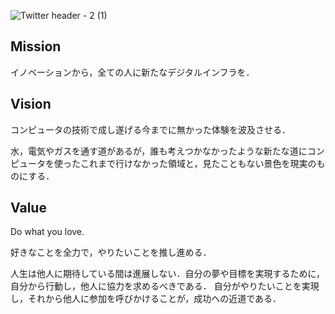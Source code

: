 
![Twitter header - 2 (1)](https://github.com/qqey/.github/assets/26848713/e3572936-43ea-4aaf-adb4-92e248fe518d)


## Mission
イノベーションから，全ての人に新たなデジタルインフラを．


## Vision
コンピュータの技術で成し遂げる今までに無かった体験を波及させる．

水，電気やガスを通す道があるが，誰も考えつかなかったような新たな道にコンピュータを使ったこれまで行けなかった領域と，見たこともない景色を現実のものにする．


## Value
Do what you love.

好きなことを全力で，やりたいことを推し進める．


人生は他人に期待している間は進展しない．自分の夢や目標を実現するために，自分から行動し，他人に協力を求めるべきである．
自分がやりたいことを実現し，それから他人に参加を呼びかけることが，成功への近道である．
